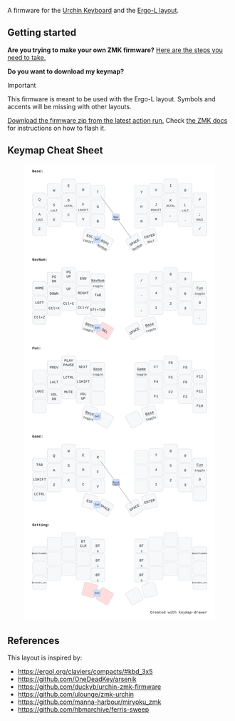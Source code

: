 A firmware for the [Urchin Keyboard](https://github.com/duckyb/urchin) and the [Ergo-L layout](https://ergol.org/).

## Getting started

**Are you trying to make your own ZMK firmware?**
[Here are the steps you need to take.](./GETTING_STARTED.md)

**Do you want to download my keymap?**

> [!IMPORTANT]
> This firmware is meant to be used with the Ergo-L layout. Symbols and accents will be missing with other layouts.

[Download the firmware zip from the latest action run.](https://github.com/venator/zmk-urchin/actions/workflows/build.yml?query=is%3Asuccess+branch%3Amain) Check [the ZMK docs](https://zmk.dev/docs/user-setup#installing-the-firmware) for instructions on how to flash it.

## Keymap Cheat Sheet

<div align="center">

  ![urchin-layout](assets/urchin_keymap.svg)

</div>

## References

This layout is inspired by:
- https://ergol.org/claviers/compacts/#kbd_3x5
- https://github.com/OneDeadKey/arsenik
- https://github.com/duckyb/urchin-zmk-firmware
- https://github.com/ulounge/zmk-urchin
- https://github.com/manna-harbour/miryoku_zmk
- https://github.com/hbmarchive/ferris-sweep
